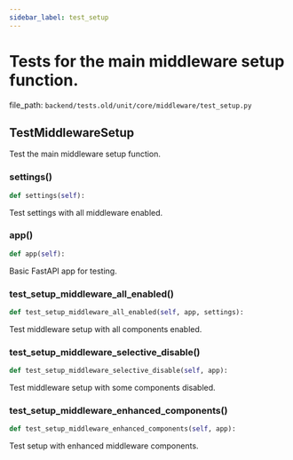 ```yaml
---
sidebar_label: test_setup
---
```


# Tests for the main middleware setup function.

  file_path: `backend/tests.old/unit/core/middleware/test_setup.py`

## TestMiddlewareSetup

Test the main middleware setup function.

### settings()

```python
def settings(self):
```

Test settings with all middleware enabled.

### app()

```python
def app(self):
```

Basic FastAPI app for testing.

### test_setup_middleware_all_enabled()

```python
def test_setup_middleware_all_enabled(self, app, settings):
```

Test middleware setup with all components enabled.

### test_setup_middleware_selective_disable()

```python
def test_setup_middleware_selective_disable(self, app):
```

Test middleware setup with some components disabled.

### test_setup_middleware_enhanced_components()

```python
def test_setup_middleware_enhanced_components(self, app):
```

Test setup with enhanced middleware components.
